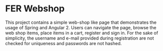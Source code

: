 # FER Webshop

This project contains a simple web-shop like page that demonstrates the usage of Spring and Angular 2. Users can navigate the page, browse the web shop items, place items in a cart, register and sign in. For the sake of simplicity, the username and e-mail provided during registration are not checked for uniqueness and passwords are not hashed.
